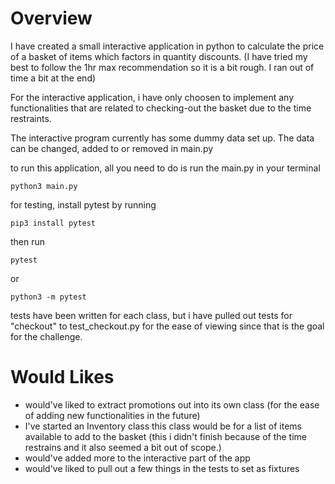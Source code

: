 # Overview
I have created a small interactive application in python to calculate the price of a basket of items which factors in quantity discounts. (I have tried my best to follow the 1hr max recommendation so it is a bit rough. I ran out of time a bit at the end)

For the interactive application, i have only choosen to implement any functionalities that are related to checking-out the basket due to the time restraints.

The interactive program currently has some dummy data set up. The data can be changed, added to or removed in main.py

to run this application, all you need to do is run the main.py in your terminal
```
python3 main.py
```

for testing, install pytest by running 
```
pip3 install pytest
```

then run
```
pytest
```
or 
```
python3 -m pytest
```
tests have been written for each class, but i have pulled out tests for "checkout" to test_checkout.py for the ease of viewing since that is the goal for the challenge.

# Would Likes
- would've liked to extract promotions out into its own class (for the ease of adding new functionalities in the future) 
- I've started an Inventory class this class would be for a list of items available to add to the basket (this i didn't finish because of the time restrains and it also seemed a bit out of scope.)
- would've added more to the interactive part of the app
- would've liked to pull out a few things in the tests to set as fixtures
